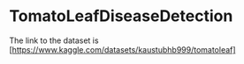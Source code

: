 # TomatoLeafDiseaseDetection

The link to the dataset is [https://www.kaggle.com/datasets/kaustubhb999/tomatoleaf]
